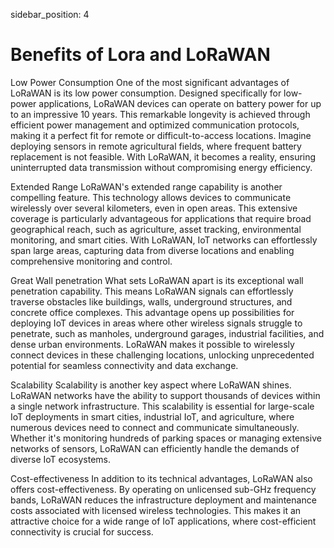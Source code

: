 sidebar_position: 4

# Benefits of Lora and LoRaWAN

Low Power Consumption
One of the most significant advantages of LoRaWAN is its low power consumption. Designed specifically for low-power applications, LoRaWAN devices can operate on battery power for up to an impressive 10 years. This remarkable longevity is achieved through efficient power management and optimized communication protocols, making it a perfect fit for remote or difficult-to-access locations. Imagine deploying sensors in remote agricultural fields, where frequent battery replacement is not feasible. With LoRaWAN, it becomes a reality, ensuring uninterrupted data transmission without compromising energy efficiency.

Extended Range
LoRaWAN's extended range capability is another compelling feature. This technology allows devices to communicate wirelessly over several kilometers, even in open areas. This extensive coverage is particularly advantageous for applications that require broad geographical reach, such as agriculture, asset tracking, environmental monitoring, and smart cities. With LoRaWAN, IoT networks can effortlessly span large areas, capturing data from diverse locations and enabling comprehensive monitoring and control.

Great Wall penetration
What sets LoRaWAN apart is its exceptional wall penetration capability. This means LoRaWAN signals can effortlessly traverse obstacles like buildings, walls, underground structures, and concrete office complexes. This advantage opens up possibilities for deploying IoT devices in areas where other wireless signals struggle to penetrate, such as manholes, underground garages, industrial facilities, and dense urban environments. LoRaWAN makes it possible to wirelessly connect devices in these challenging locations, unlocking unprecedented potential for seamless connectivity and data exchange.

Scalability
Scalability is another key aspect where LoRaWAN shines. LoRaWAN networks have the ability to support thousands of devices within a single network infrastructure. This scalability is essential for large-scale IoT deployments in smart cities, industrial IoT, and agriculture, where numerous devices need to connect and communicate simultaneously. Whether it's monitoring hundreds of parking spaces or managing extensive networks of sensors, LoRaWAN can efficiently handle the demands of diverse IoT ecosystems.

Cost-effectiveness
In addition to its technical advantages, LoRaWAN also offers cost-effectiveness. By operating on unlicensed sub-GHz frequency bands, LoRaWAN reduces the infrastructure deployment and maintenance costs associated with licensed wireless technologies. This makes it an attractive choice for a wide range of IoT applications, where cost-efficient connectivity is crucial for success.
